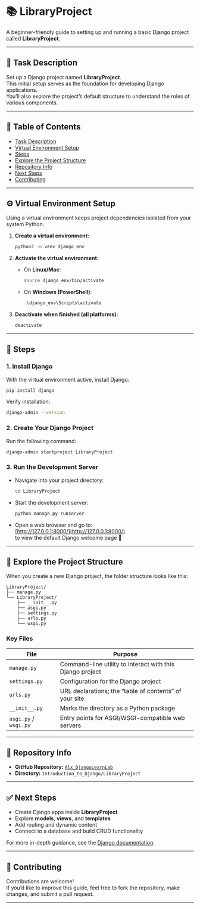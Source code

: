 # 📚 LibraryProject

A beginner-friendly guide to setting up and running a basic Django project called **LibraryProject**.

---

## 📝 Task Description

Set up a Django project named **LibraryProject**.  
This initial setup serves as the foundation for developing Django applications.  
You’ll also explore the project’s default structure to understand the roles of various components.

---

## 📑 Table of Contents

- [Task Description](#-task-description)
- [Virtual Environment Setup](#-virtual-environment-setup)
- [Steps](#-steps)
- [Explore the Project Structure](#-explore-the-project-structure)
- [Repository Info](#-repository-info)
- [Next Steps](#-next-steps)
- [Contributing](#-contributing)

---

## ⚙️ Virtual Environment Setup

Using a virtual environment keeps project dependencies isolated from your system Python.

1. **Create a virtual environment:**
   ```bash
   python3 -m venv django_env
   ```

2. **Activate the virtual environment:**
   - On **Linux/Mac**:
     ```bash
     source django_env/bin/activate
     ```
   - On **Windows (PowerShell)**:
     ```powershell
     .\django_env\Scripts\activate
     ```

3. **Deactivate when finished (all platforms):**
   ```bash
   deactivate
   ```

---

## 🚀 Steps

### 1. Install Django

With the virtual environment active, install Django:
```bash
pip install django
```

Verify installation:
```bash
django-admin --version
```

### 2. Create Your Django Project

Run the following command:
```bash
django-admin startproject LibraryProject
```

### 3. Run the Development Server

- Navigate into your project directory:
  ```bash
  cd LibraryProject
  ```
- Start the development server:
  ```bash
  python manage.py runserver
  ```
- Open a web browser and go to:  
  [http://127.0.0.1:8000/](http://127.0.0.1:8000/)  
  to view the default Django welcome page 🎉

---

## 🧭 Explore the Project Structure

When you create a new Django project, the folder structure looks like this:

```
LibraryProject/
├── manage.py
└── LibraryProject/
    ├── __init__.py
    ├── asgi.py
    ├── settings.py
    ├── urls.py
    └── wsgi.py
```

### Key Files

| File                  | Purpose                                                                 |
|-----------------------|-------------------------------------------------------------------------|
| `manage.py`           | Command-line utility to interact with this Django project               |
| `settings.py`         | Configuration for the Django project                                    |
| `urls.py`             | URL declarations; the “table of contents” of your site                  |
| `__init__.py`         | Marks the directory as a Python package                                 |
| `asgi.py` / `wsgi.py` | Entry points for ASGI/WSGI-compatible web servers                       |

---

## 📂 Repository Info

- **GitHub Repository:** [`Alx_DjangoLearnLab`](https://github.com/King-Jide/Alx_DjangoLearnLab)
- **Directory:** `Introduction_to_Django/LibraryProject`

---

## ✅ Next Steps

- Create Django apps inside **LibraryProject**
- Explore **models**, **views**, and **templates**
- Add routing and dynamic content
- Connect to a database and build CRUD functionality

For more in-depth guidance, see the [Django documentation](https://docs.djangoproject.com/en/stable/).

---

## 🤝 Contributing

Contributions are welcome!  
If you’d like to improve this guide, feel free to fork the repository, make changes, and submit a pull request.

---
